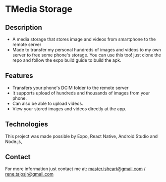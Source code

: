 # TMedia Storage

## Description
- A media storage that stores image and videos from smartphone to the remote server
- Made to transfer my personal hundreds of images and videos to my own server to free some phone's storage. You can use this too! just 
clone the repo and follow the expo build guide to build the apk.

## Features
- Transfers your phone's DCIM folder to the remote server
- It supports upload of hundreds and thousands of images from your phone.
- Can also be able to upload videos.
- View your stored images and videos directly at the app.

## Technologies
This project was made possible by Expo, React Native, Android Studio and Node.js,

## Contact
For more information just contact me at:
master.isheart@gmail.com / rene.tajosjr@gmail.com
